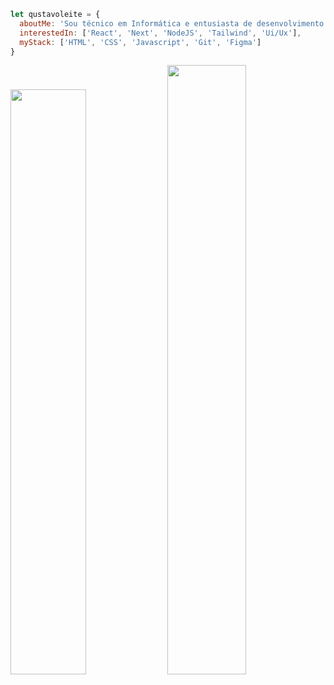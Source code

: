 ```javascript
let qustavoleite = {
  aboutMe: 'Sou técnico em Informática e entusiasta de desenvolvimento Front-end.',
  interestedIn: ['React', 'Next', 'NodeJS', 'Tailwind', 'Ui/Ux'],
  myStack: ['HTML', 'CSS', 'Javascript', 'Git', 'Figma']
}
```
<img width="49%" src="https://github-readme-stats.vercel.app/api/top-langs?username=qustavoleite&show_icons=true&locale=en&layout=compact&theme=dark&hide_border=true"/> <img width="50%" src="https://github-readme-stats.vercel.app/api?username=qustavoleite&show_icons=true&theme=dark&hide_border=true"/>

<!--<a href = "mailto:"><img src="https://img.shields.io/badge/-Gmail-%23333?style=for-the-badge&logo=gmail&logoColor=white" target="_blank"></a> <a href="https://www.linkedin.com/in/qustavoleite/" target="_blank"><img src="https://img.shields.io/badge/-LinkedIn-%230077B5?style=for-the-badge&logo=linkedin&logoColor=white"></a>-->
